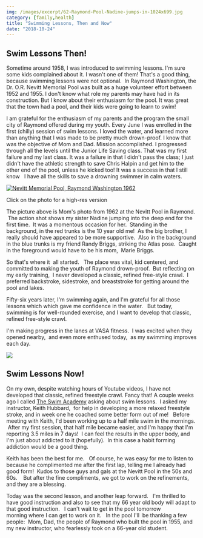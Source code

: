```yaml
---
img: /images/excerpt/62-Raymond-Pool-Nadine-jumps-in-1024x699.jpg
category: [family,health]
title: "Swimming Lessons, Then and Now"
date: "2018-10-24"
---
```


## **Swim Lessons Then!**

Sometime around 1958, I was introduced to swimming lessons. I'm sure some kids complained about it. I wasn't one of them! That's a good thing, because swimming lessons were not optional.  In Raymond Washington, the Dr. O.R. Nevitt Memorial Pool was built as a huge volunteer effort between 1952 and 1955. I don't know what role my parents may have had in its construction. But I know about their enthusiasm for the pool. It was great that the town had a pool, and their kids were going to learn to swim!

I am grateful for the enthusiasm of my parents and the program the small city of Raymond offered during my youth. Every June I was enrolled in the first (chilly) session of swim lessons. I loved the water, and learned more than anything that I was made to be pretty much drown-proof. I know that was the objective of Mom and Dad. Mission accomplished. I progressed through all the levels until the Junior Life Saving class. That was my first failure and my last class. It was a failure in that I didn't pass the class; I just didn't have the athletic strength to save Chris Halpin and get him to the other end of the pool, unless he kicked too! It was a success in that I still know   I have all the skills to save a drowning swimmer in calm waters.

[![Nevitt Memorial Pool, Raymond Washington 1962](/images/62-Raymond-Pool-Nadine-jumps-in-1024x699.jpg)](http://blog.duanemcguire.com/wp-content/uploads/2018/10/62-Raymond-Pool-Nadine-jumps-in.jpg)

Click on the photo for a high-res version

The picture above is Mom's photo from 1962 at the Nevitt Pool in Raymond.   The action shot shows my sister Nadine jumping into the deep end for the first time.  It was a momentous occasion for her.  Standing in the background, in the red trunks is the 10 year old me!  As the big brother, I really should have appeared to be more supportive.  Also in the background in the blue trunks is my friend Randy Briggs, striking the Atlas pose.  Caught in the foreground would have to be his mom,  Marie Briggs.

So that's where it  all started.   The place was vital, kid centered, and committed to making the youth of Raymond drown-proof.  But reflecting on my early training,  I never developed a classic, refined free-style crawl.  I preferred backstroke, sidestroke, and breaststroke for getting around the pool and lakes.

Fifty-six years later, I'm swimming again, and I'm grateful for all those lessons which which gave me confidence in the water.   But today, swimming is for well-rounded exercise, and I want to develop that classic, refined free-style crawl.

I'm making progress in the lanes at VASA fitness.  I was excited when they opened nearby,  and even more enthused today,  as my swimming improves each day.

[![](/images/43492879_10217276066280872_3964324461397671936_n.jpg)](http://blog.duanemcguire.com/wp-content/uploads/2018/10/43492879_10217276066280872_3964324461397671936_n.jpg)

## **Swim Lessons Now!**

On my own, despite watching hours of Youtube videos, I have not developed that classic, refined freestyle crawl. Fancy that! A couple weeks ago I called [The Swim Academy](http://www.theswimacademys.com/meet-our-coaches/) asking about swim lessons.  I asked my instructor, Keith Hubbard,  for help in developing a more relaxed freestyle stroke, and in week one he coached some better form out of me!   Before meeting with Keith, I'd been working up to a half mile swim in the mornings.   After my first session, that half mile became easier, and I'm happy that I'm  reporting 3.5 miles in 7 days!  I can feel the results in the upper body, and I'm just about addicted to it (hopefully).  In this case a habit forming addiction would be a good thing.

Keith has been the best for me.   Of course, he was easy for me to listen to because he complimented me after the first lap, telling me I already had good form!  Kudos to those guys and gals at the Nevitt Pool in the 50s and 60s.    But after the fine compliments, we got to work on the refinements, and they are a blessing.

Today was the second lesson, and another leap forward.   I'm thrilled to have good instruction and also to see that my 66 year old body will adapt to that good instruction.   I can't wait to get in the pool tomorrow morning where I can get to work on it.   In the pool I'll  be thanking a few people:  Mom, Dad, the people of Raymond who built the pool in 1955, and my new instructor, who fearlessly took on a 66-year old student.
